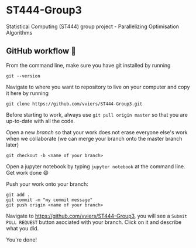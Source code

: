 # ST444-Group3
Statistical Computing (ST444) group project - Parallelizing Optimisation Algorithms

## GitHub workflow :construction_worker:

From the command line, make sure you have git installed by running

`git --version`

Navigate to where you want to repository to live on your computer and copy it here by running

`git clone https://github.com/vviers/ST444-Group3.git`

Before starting to work, always use `git pull origin master` so that you are up-to-date with all the code. 

Open a new _branch_ so that your work does not erase everyone else's work when we collaborate (we can merge your branch onto the master branch later)

`git checkout -b <name of your branch>`

Open a jupyter notebook by typing `jupyter notebook` at the command line. Get work done :smile:

Push your work onto your branch:
```
git add .
git commit -m "my commit message"
git push origin <name of your branch>
```

Navigate to https://github.com/vviers/ST444-Group3, you will see a `Submit PULL REQUEST` button asociated with your branch. Click on it and describe what you did.

You're done!

